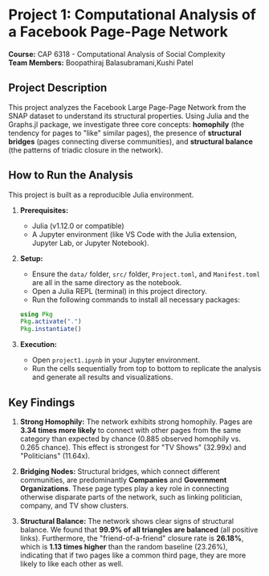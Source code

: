 # Project 1: Computational Analysis of a Facebook Page-Page Network

**Course:** CAP 6318 - Computational Analysis of Social Complexity  
**Team Members:** Boopathiraj Balasubramani,Kushi Patel



## Project Description

This project analyzes the Facebook Large Page-Page Network from the SNAP dataset to understand its structural properties. Using Julia and the Graphs.jl package, we investigate three core concepts: **homophily** (the tendency for pages to "like" similar pages), the presence of **structural bridges** (pages connecting diverse communities), and **structural balance** (the patterns of triadic closure in the network).



## How to Run the Analysis

This project is built as a reproducible Julia environment.

1.  **Prerequisites:**
    * Julia (v1.12.0 or compatible)
    * A Jupyter environment (like VS Code with the Julia extension, Jupyter Lab, or Jupyter Notebook).

2.  **Setup:**
    * Ensure the `data/` folder, `src/` folder, `Project.toml`, and `Manifest.toml` are all in the same directory as the notebook.
    * Open a Julia REPL (terminal) in this project directory.
    * Run the following commands to install all necessary packages:

    ```julia
    using Pkg
    Pkg.activate(".")
    Pkg.instantiate()
    ```

3.  **Execution:**
    * Open `project1.ipynb` in your Jupyter environment.
    * Run the cells sequentially from top to bottom to replicate the analysis and generate all results and visualizations.



## Key Findings

1.  **Strong Homophily:** The network exhibits strong homophily. Pages are **3.34 times more likely** to connect with other pages from the same category than expected by chance (0.885 observed homophily vs. 0.265 chance). This effect is strongest for "TV Shows" (32.99x) and "Politicians" (11.64x).

2.  **Bridging Nodes:** Structural bridges, which connect different communities, are predominantly **Companies** and **Government Organizations**. These page types play a key role in connecting otherwise disparate parts of the network, such as linking politician, company, and TV show clusters.

3.  **Structural Balance:** The network shows clear signs of structural balance. We found that **99.9% of all triangles are balanced** (all positive links). Furthermore, the "friend-of-a-friend" closure rate is **26.18%**, which is **1.13 times higher** than the random baseline (23.26%), indicating that if two pages like a common third page, they are more likely to like each other as well.
